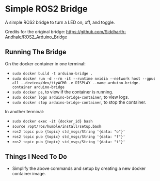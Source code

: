 # Simple ROS2 Bridge

A simple ROS2 bridge to turn a LED on, off, and toggle.

Credits for the original bridge: https://github.com/Siddharth-Andhale/ROS2_Arduino_Bridge

## Running The Bridge

On the docker container in one terminal:

- `sudo docker build -t arduino-bridge .`
- `sudo docker run -d --rm -it --runtime nvidia --network host --gpus all --device=/dev/ttyACM0 -e DISPLAY --name arduino-bridge-container arduino-bridge`
- `sudo docker ps`, to view if the container is running.
- `sudo docker logs arduino-bridge-container`, to view logs.
- `sudo docker stop arduino-bridge-container`, to stop the container.

In another terminal:  

- `sudo docker exec -it {docker_id} bash`  
- `source /opt/ros/humble/install/setup.bash`  
- `ros2 topic pub {topic} std_msgs/String '{data: "o"}'`  
- `ros2 topic pub {topic} std_msgs/String '{data: "f"}'`  
- `ros2 topic pub {topic} std_msgs/String '{data: "t"}'`  

## Things I Need To Do

- Simplify the above commands and setup by creating a new docker container image.
